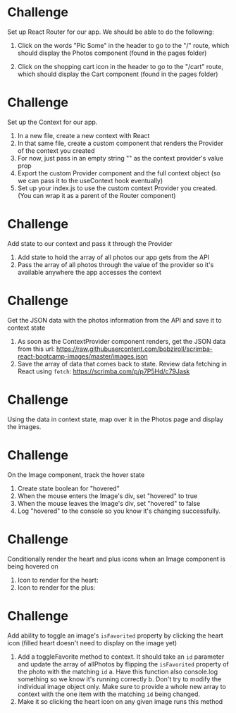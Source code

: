 # Challenge

Set up React Router for our app. We should be able to do the following:

1. Click on the words "Pic Some" in the header to go to the "/" route, which should display the Photos component (found in the pages folder)

2. Click on the shopping cart icon in the header to go to the "/cart" route, which should display the Cart component (found in the pages folder)

# Challenge

Set up the Context for our app.
1. In a new file, create a new context with React
2. In that same file, create a custom component that renders the Provider of the context you created
3. For now, just pass in an empty string "" as the context provider's value prop
4. Export the custom Provider component and the full context object (so we can pass it to the useContext hook eventually)
5. Set up your index.js to use the custom context Provider you created. (You can wrap it as a parent of the Router component)

# Challenge

Add state to our context and pass it through the Provider
1. Add state to hold the array of all photos our app gets from the API
2. Pass the array of all photos through the value of the provider so it's available anywhere the app accesses the context

# Challenge
Get the JSON data with the photos information from the API and save it to context state
1. As soon as the ContextProvider component renders, get the JSON data from this url: 
https://raw.githubusercontent.com/bobziroll/scrimba-react-bootcamp-images/master/images.json
2. Save the array of data that comes back to state.
Review data fetching in React using `fetch`: 
https://scrimba.com/p/p7P5Hd/c79Jask

# Challenge
Using the data in context state, map over it in the Photos page and display the images.

# Challenge

On the Image component, track the hover state
1. Create state boolean for "hovered"
2. When the mouse enters the Image's div, set "hovered" to true
3. When the mouse leaves the Image's div, set "hovered" to false
4. Log "hovered" to the console so you know it's changing successfully.

# Challenge

Conditionally render the heart and plus icons when an Image component is being hovered on
1. Icon to render for the heart:
<i className="ri-heart-line favorite"></i>
2. Icon to render for the plus:
<i className="ri-add-circle-line cart"></i>

# Challenge

Add ability to toggle an image's `isFavorited` property by clicking the heart icon (filled heart doesn't need to display on the image yet)
1. Add a toggleFavorite method to context. It should take an `id` parameter and update the array of allPhotos by flipping the `isFavorited` property of the photo with the matching `id`
    a. Have this function also console.log something so we know it's running correctly
    b. Don't try to modify the individual image object only. Make sure to provide a whole new array to context with the one item with the matching `id` being changed.
2. Make it so clicking the heart icon on any given image runs this method
